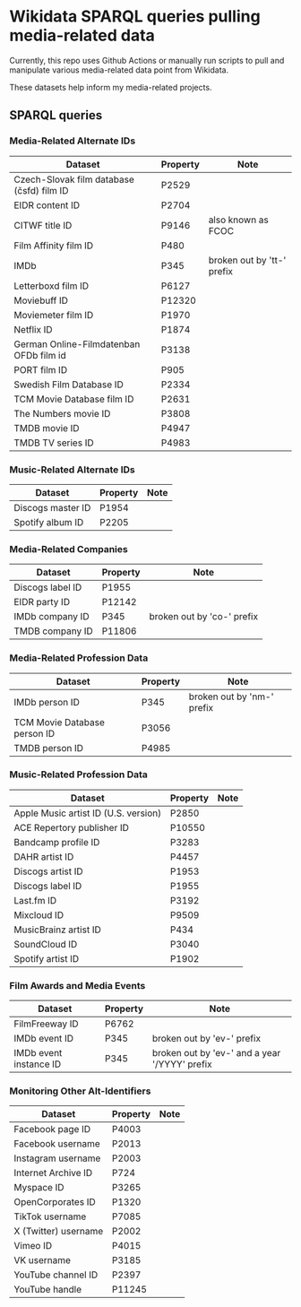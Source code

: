 # Wikidata SPARQL queries pulling media-related data

Currently, this repo uses Github Actions or manually run scripts to pull and manipulate various media-related data point from Wikidata.

These datasets help inform my media-related projects.

<!-- 
| Dataset | Property | Note | 
| --- | --- | --- |
|  |  |  |
-->

## SPARQL queries

### Media-Related Alternate IDs

| Dataset | Property | Note | 
| --- | --- | --- |
| Czech-Slovak film database (čsfd) film ID | P2529 | |
| EIDR content ID | P2704 | |
| CITWF title ID | P9146 | also known as FCOC |
| Film Affinity film ID | P480 | |
| IMDb | P345 | broken out by 'tt-' prefix |
| Letterboxd film ID | P6127 | |
| Moviebuff ID | P12320  |  |
| Moviemeter film ID | P1970 |  |
| Netflix ID | P1874 |  |
| German Online-Filmdatenban OFDb film id | P3138 |  |
| PORT film ID | P905 |  |
| Swedish Film Database ID | P2334 |  |
| TCM Movie Database film ID | P2631 |  |
| The Numbers movie ID | P3808 |  |
| TMDB movie ID | P4947 |  |
| TMDB TV series ID | P4983 |  |

### Music-Related Alternate IDs

| Dataset | Property | Note | 
| --- | --- | --- |
| Discogs master ID | P1954 |  |
| Spotify album ID | P2205 |  |

### Media-Related Companies

| Dataset | Property | Note | 
| --- | --- | --- |
| Discogs label ID | P1955 |  |
| EIDR party ID | P12142 |  |
| IMDb company ID | P345 | broken out by 'co-' prefix |
| TMDB company ID | P11806 |  |

### Media-Related Profession Data

| Dataset | Property | Note | 
| --- | --- | --- |
| IMDb person ID | P345 | broken out by 'nm-' prefix |
| TCM Movie Database person ID | P3056 |  |
| TMDB person ID | P4985 |  

### Music-Related Profession Data

| Dataset | Property | Note | 
| --- | --- | --- |
| Apple Music artist ID (U.S. version) | P2850 |  |
| ACE Repertory publisher ID | P10550 |  |
| Bandcamp profile ID | P3283 |  |
| DAHR artist ID | P4457 |  |
| Discogs artist ID | P1953 |  |
| Discogs label ID | P1955 |  |
| Last.fm ID | P3192 |  |
| Mixcloud ID | P9509 |  |
| MusicBrainz artist ID | P434 |  |
| SoundCloud ID | P3040 |  |
| Spotify artist ID | P1902 |  |

### Film Awards and Media Events

| Dataset | Property | Note | 
| --- | --- | --- |
| FilmFreeway ID | P6762 |  |
| IMDb event ID | P345 | broken out by 'ev-' prefix |
| IMDb event instance ID | P345 | broken out by 'ev-' and a year '/YYYY' prefix |

### Monitoring Other Alt-Identifiers

| Dataset | Property | Note | 
| --- | --- | --- |
| Facebook page ID | P4003 |  |
| Facebook username | P2013 |  |
| Instagram username | P2003 |  |
| Internet Archive ID | P724 |  |
| Myspace ID | P3265 |  |
| OpenCorporates ID | P1320 |  |
| TikTok username | P7085 |  |
| X (Twitter) username | P2002 |  |
| Vimeo ID | P4015 |  |
| VK username | P3185 |  |
| YouTube channel ID | P2397 |  |
| YouTube handle | P11245 |  |